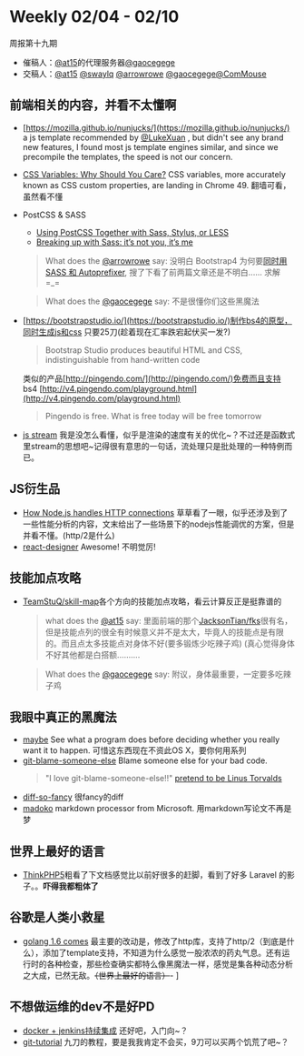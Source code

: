 # Weekly 02/04 - 02/10

周报第十九期

- 催稿人：[@at15](https://github.com/at15)的代理服务器[@gaocegege](https://github.com/gaocegege)
- 交稿人：[@at15](https://github.com/at15) [@swaylq](https://github.com/swaylq) [@arrowrowe](https://github.com/arrowrowe) [@gaocegege](https://github.com/gaocegege)[@ComMouse](https://github.com/ComMouse)

## 前端相关的内容，并看不太懂啊

- [https://mozilla.github.io/nunjucks/](https://mozilla.github.io/nunjucks/) a js template recommended by [@LukeXuan](https://github.com/LukeXuan) , but didn't see any brand new features, I found most js template engines similar, and since we precompile the templates, the speed is not our concern.
- [CSS Variables: Why Should You Care?](https://developers.google.com/web/updates/2016/02/css-variables-why-should-you-care) CSS variables, more accurately known as CSS custom properties, are landing in Chrome 49. 翻墙可看，虽然看不懂
- PostCSS & SASS
  - [Using PostCSS Together with Sass, Stylus, or LESS](http://webdesign.tutsplus.com/tutorials/using-postcss-together-with-sass-stylus-or-less--cms-24591)
  - [Breaking up with Sass: it’s not you, it’s me](https://benfrain.com/breaking-up-with-sass-postcss/)

  >What does the [@arrowrowe](https://github.com/arrowrowe) say: 没明白 Bootstrap4 为何要[同时用 SASS 和 Autoprefixer](http://v4-alpha.getbootstrap.com/getting-started/build-tools/), 搜了下看了前两篇文章还是不明白...... 求解 =_=  
 
  >What does the [@gaocegege](https://github.com/gaocegege) say: 不是很懂你们这些黑魔法
- [https://bootstrapstudio.io/](https://bootstrapstudio.io/)制作bs4的原型，同时生成js和css 只要25刀(趁着现在汇率跌宕起伏买一发?) 
  >Bootstrap Studio produces beautiful HTML and CSS, indistinguishable from hand-written code
  
  类似的产品[http://pingendo.com/](http://pingendo.com/)免费而且支持 bs4 [http://v4.pingendo.com/playground.html](http://v4.pingendo.com/playground.html)
  >Pingendo is free. What is free today will be free tomorrow
- [js stream](https://jakearchibald.com/2016/streams-ftw/) 我是没怎么看懂，似乎是渲染的速度有关的优化~？不过还是函数式里stream的思想吧~记得很有意思的一句话，流处理只是批处理的一种特例而已。

## JS衍生品

- [How Node.js handles HTTP connections](http://blog.yld.io/2016/02/08/squeeze-the-juice-out-of-node/) 草草看了一眼，似乎还涉及到了一些性能分析的内容，文末给出了一些场景下的nodejs性能调优的方案，但是并看不懂。(http/2是什么)
- [react-designer](http://fatiherikli.github.io/react-designer/) Awesome! 不明觉厉! 

## 技能加点攻略

- [TeamStuQ/skill-map](https://github.com/TeamStuQ/skill-map)各个方向的技能加点攻略，看云计算反正是挺靠谱的
  
  >what does the [@at15](https://github.com/at15) say: 里面前端的那个[JacksonTian/fks](https://github.com/JacksonTian/fks)很有名，但是技能点列的很全有时候意义并不是太大，毕竟人的技能点是有限的。而且点太多技能点对身体不好(要多锻炼少吃辣子鸡) (真心觉得身体不好其他都是白搭额..........
  
  >What does the [@gaocegege](https://github.com/gaocegege) say: 附议，身体最重要，一定要多吃辣子鸡

## 我眼中真正的黑魔法

- [maybe](https://github.com/p-e-w/maybe) See what a program does before deciding whether you really want it to happen. 可惜这东西现在不资此OS X，要你何用系列
- [git-blame-someone-else](https://github.com/jayphelps/git-blame-someone-else) Blame someone else for your bad code.
  >"I love git-blame-someone-else!!" [pretend to be Linus Torvalds](https://github.com/jayphelps/git-blame-someone-else/commit/e5cfe4bb2190a2ae406d5f0b8f49c32ac0f01cd7)
- [diff-so-fancy](https://github.com/stevemao/diff-so-fancy) 很fancy的diff
- [madoko](https://www.madoko.net/) markdown processor from Microsoft. 用markdown写论文不再是梦
  
## 世界上最好的语言

- [ThinkPHP5](https://github.com/top-think/think)粗看了下文档感觉比以前好很多的赶脚，看到了好多 Laravel 的影子。。**吓得我都粗体了**

## 谷歌是人类小救星

- [golang 1.6 comes](https://talks.golang.org/2016/state-of-go.slide#11) 最主要的改动是，修改了http库，支持了http/2（到底是什么），添加了template支持，不知道为什么感觉一股浓浓的药丸气息。还有运行时的各种检查，那些检查确实都特么像黑魔法一样，感觉是集各种动态分析之大成，已然无敌。<del>（世界上最好的语言）</del>- ]

## 不想做运维的dev不是好PD

- [docker + jenkins持续集成](http://mp.weixin.qq.com/s?__biz=MzA4Nzg5Nzc5OA==&mid=402143684&idx=2&sn=9e93de8811e342cbd01f634a5e8976c3) 还好吧，入门向~？
- [git-tutorial](http://www.learnenough.com/git-tutorial) 九刀的教程，要是我我肯定不会买，9刀可以买两个饥荒了吧~？